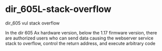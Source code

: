 # dir_605L-stack-overflow
dir_605 vul stack overflow

In the dir 605 Ax hardware version, below the 1.17 firmware version, there are authorized users who can send data causing the webserver service stack to overflow, control the return address, and execute arbitrary code
